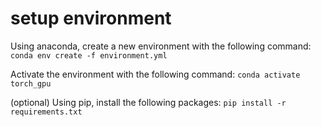 # setup environment

Using anaconda, create a new environment with the following command:
`conda env create -f environment.yml`

Activate the environment with the following command:
`conda activate torch_gpu`

(optional) Using pip, install the following packages:
`pip install -r requirements.txt`